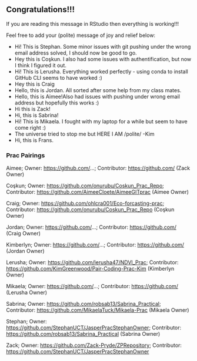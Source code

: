 ## Congratulations!!!

If you are reading this message in RStudio then everything is working!!!

Feel free to add your (polite) message of joy and relief below:

- Hi! This is Stephan. Some minor issues with git pushing under the wrong email address solved, I should now be good to go.
- Hey this is Coşkun. I also had some issues with authentification, but now I think I figured it out. 
- Hi! This is Lerusha. Everything worked perfectly - using conda to install GitHub CLI seems to have worked :) 
- Hey this is Craig
- Hello, this is Jordan.  All sorted after some help from my class mates. 
- Hello, this is Aimee!Also had issues with pushing under wrong email address but hopefully this works :) 
- Hi this is Zack!
- Hi, this is Sabrina! 
- Hi! This is Mikaela. I fought with my laptop for a while but seem to have come right :)
- The universe tried to stop me but HERE I AM /polite/ -Kim 
- Hi, this is Frans.


### Prac Pairings

Aimee; Owner: https://github.com/...; Contributor: https://github.com/ (Zack Owner)

Coşkun; Owner: https://github.com/onurubu/Coskun_Prac_Repo; Contributor: https://github.com/AimeeCloete/AimeeGITprac (Aimee Owner)

Craig; Owner: https://github.com/ohlcra001/Eco-forcasting-prac; Contributor: https://github.com/onurubu/Coskun_Prac_Repo (Coşkun Owner)

Jordan; Owner: https://github.com/...; Contributor: https://github.com/ (Craig Owner)

Kimberlyn; Owner: https://github.com/...; Contributor: https://github.com/ (Jordan Owner)

Lerusha; Owner: https://github.com/lerusha47/NDVI_Prac; Contributor: https://github.com/KimGreenwood/Pair-Coding-Prac-Kim (Kimberlyn Owner)

Mikaela; Owner: https://github.com/...; Contributor: https://github.com/ (Lerusha Owner)

Sabrina; Owner: https://github.com/robsab13/Sabrina_Practical; Contributor: https://github.com/MikaelaTuck/Mikaela-Prac (Mikaela Owner)

Stephan; Owner: https://github.com/StephanUCT/JasperPracStephanOwner; Contributor: https://github.com/robsab13/Sabrina_Practical (Sabrina Owner)

Zack; Owner: https://github.com/Zack-Pryde/ZPRepository; Contributor: https://github.com/StephanUCT/JasperPracStephanOwner

